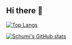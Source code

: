 ## Hi there 👋

<!--
**SchumiYang/SchumiYang** is a ✨ _special_ ✨ repository because its `README.md` (this file) appears on your GitHub profile.

Here are some ideas to get you started:

- 🔭 I’m currently working on ...
- 🌱 I’m currently learning ...
- 👯 I’m looking to collaborate on ...
- 🤔 I’m looking for help with ...
- 💬 Ask me about ...
- 📫 How to reach me: ...
- 😄 Pronouns: ...
- ⚡ Fun fact: ...
-->

[![Top Langs](https://github-readme-stats.vercel.app/api/top-langs/?username=SchumiYang&layout=compact&theme=github_dark_dimmed&hide=html)](https://github.com/anuraghazra/github-readme-stats)

<!--[![Top Langs](https://github-readme-stats.vercel.app/api/top-langs/?username=SchumiYang&theme=github_dark_dimmed?hide=html,css)](https://github.com/anuraghazra/github-readme-stats)-->

[![Schumi's GitHub stats](https://github-readme-stats.vercel.app/api?username=SchumiYang&count_private=true&show_icons=true&theme=github_dark_dimmed&count_private=true&rank_icon=github)](https://github.com/anuraghazra/github-readme-stats)
